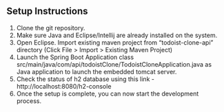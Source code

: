 ## Setup Instructions
1. Clone the git repository. 
2. Make sure Java and Eclipse/Intellij are already installed on the system.
3. Open Eclipse. Import existing maven project from “todoist-clone-api” directory (Click File > Import > Existing Maven Project)
4. Launch the Spring Boot Application class src/main/java/com/api/todoistClone/TodoistCloneApplication.java as Java application to launch the embedded tomcat server.
5. Check the status of h2 database using this link - http://localhost:8080/h2-console
6. Once the setup is complete, you can now start the development process.

